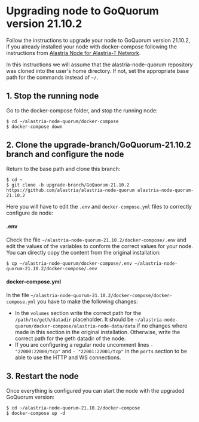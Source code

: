 # Upgrading node to GoQuorum version 21.10.2

Follow the instructions to upgrade your node to GoQuorum version 21.10.2, if you already installed your node with docker-compose following the instructions from [Alastria Node for Alastria-T Network](https://github.com/alastria/alastria-node-quorum#alastria-node-for-alastria-t-network).

In this instructions we will assume that the alastria-node-quorum repository was cloned into the user's home directory. If not, set the appropriate base path for the commands instead of `~/`.

## 1. Stop the running node
Go to the docker-compose folder, and stop the running node:

```console
$ cd ~/alastria-node-quorum/docker-compose
$ docker-compose down
```

## 2. Clone the upgrade-branch/GoQuorum-21.10.2 branch and configure the node
Return to the base path and clone this branch:
```console
$ cd ~
$ git clone -b upgrade-branch/GoQuorum-21.10.2 https://github.com/alastria/alastria-node-quorum alastria-node-quorum-21.10.2
```

Here you will have to edit the `.env` and `docker-compose.yml` files to correctly configure de node:

#### .env
Check the file `~/alastria-node-quorum-21.10.2/docker-compose/.env` and edit the values of the variables to conform the correct values for your node. You can directly copy the content from the original installation:
```console
$ cp ~/alastria-node-quorum/docker-compose/.env ~/alastria-node-quorum-21.10.2/docker-compose/.env
```

#### docker-compose.yml
In the file `~/alastria-node-quorum-21.10.2/docker-compose/docker-compose.yml` you have to make the following changes:

* In the `volumes` section write the correct path for the `/path/to/geth/datadir` placeholder. It should be `~/alastria-node-quorum/docker-compose/alastria-node-data/data` if no changes where made in this section in the original installation. Otherwise, write the correct path for the geth datadir of the node.
* If you are configuring a regular node uncomment lines `- "22000:22000/tcp"` and `- "22001:22001/tcp"` in the `ports` section to be able to use the HTTP and WS connections.

## 3. Restart the node
Once everything is configured you can start the node with the upgraded GoQuorum version:
```console
$ cd ~/alastria-node-quorum-21.10.2/docker-compose
$ docker-compose up -d
```
